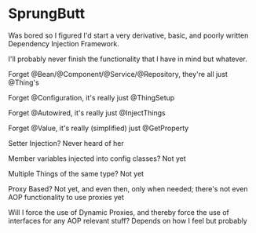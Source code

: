 # SprungButt

Was bored so I figured I'd start a very derivative, basic, and poorly written Dependency Injection Framework.

I'll probably never finish the functionality that I have in mind but whatever.

Forget @Bean/@Component/@Service/@Repository, they're all just @Thing's

Forget @Configuration, it's really just @ThingSetup

Forget @Autowired, it's really just @InjectThings

Forget @Value, it's really (simplified) just @GetProperty

Setter Injection? Never heard of her

Member variables injected into config classes? Not yet

Multiple Things of the same type? Not yet

Proxy Based? Not yet, and even then, only when needed; there's not even AOP functionality to use proxies yet

Will I force the use of Dynamic Proxies, and thereby force the use of interfaces for any AOP relevant stuff? Depends on how I feel but probably
